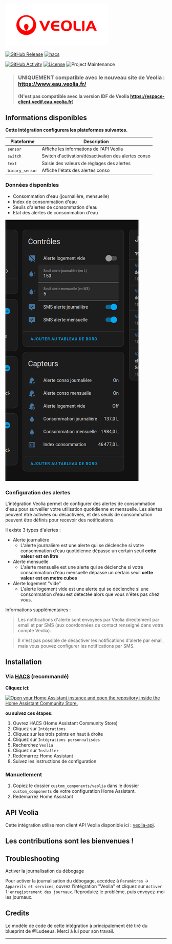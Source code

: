 ![veolialogo][veolialogoimg]

[![GitHub Release][releases-shield]][releases]
[![hacs][hacsbadge]][hacs]

[![GitHub Activity][commits-shield]][commits]
[![License][license-shield]](LICENSE)
![Project Maintenance][maintenance-shield]

> ### UNIQUEMENT compatible avec le nouveau site de Veolia : https://www.eau.veolia.fr/
> #### (N'est pas compatible avec la version IDF de Veolia https://espace-client.vedif.eau.veolia.fr)

## Informations disponibles

**Cette intégration configurera les plateformes suivantes.**

| Plateforme      | Description                                         |
|-----------------|-----------------------------------------------------|
| `sensor`        | Affiche les informations de l'API Veolia            |
| `switch`        | Switch d'activation/désactivation des alertes conso |
| `text`          | Saisie des valeurs de réglages des alertes          |
| `binary_sensor` | Affiche l'états des alertes conso                   |

### Données disponibles

- Consommation d'eau (journalière, mensuelle)
- Index de consommation d'eau
- Seuils d'alertes de consommation d'eau
- Etat des alertes de consommation d'eau

![sensors][sensorsimg]

### Configuration des alertes

L'intégration Veolia permet de configurer des alertes de consommation d'eau pour surveiller votre utilisation 
quotidienne et mensuelle. Les alertes peuvent être activées ou désactivées, et des seuils de consommation peuvent 
être définis pour recevoir des notifications.

Il existe 3 types d'alertes :
- Alerte journalière
  - L'alerte journalière est une alerte qui se déclenche si votre consommation d'eau quotidienne dépasse un certain seuil **cette valeur est en litre**
- Alerte mensuelle
  - L'alerte mensuelle est une alerte qui se déclenche si votre consommation d'eau mensuelle dépasse un certain seuil **cette valeur est en metre cubes**
- Alerte logement "vide"
  - L'alerte logement vide est une alerte qui se déclenche si une consommation d'eau est détectée alors que vous n'êtes pas chez vous.

Informations supplémentaires :
> Les notifications d'alerte sont envoyées par Veolia directement par email et par SMS (aux coordonnées de contact renseigné dans votre compte Veolia).

> Il n'est pas possible de désactiver les notifications d'alerte par email, mais vous pouvez configurer les notifications par SMS.

## Installation

### Via [HACS](https://hacs.xyz/) (recommandé)

**Cliquez ici:**

[![Open your Home Assistant instance and open the repository inside the Home Assistant Community Store.](https://my.home-assistant.io/badges/hacs_repository.svg?style=flat-square)](https://my.home-assistant.io/redirect/hacs_repository/?owner=Jezza34000&repository=home-assistant-veolia&category=integration)

**ou suivez ces étapes:**

1. Ouvrez HACS (Home Assistant Community Store)
2. Cliquez sur `Intégrations`
3. Cliquez sur les trois points en haut à droite
4. Cliquez sur `Intégrations personnalisées`
5. Recherchez `Veolia`
6. Cliquez sur `Installer`
7. Redémarrez Home Assistant
8. Suivez les instructions de configuration

### Manuellement

1. Copiez le dossier `custom_components/veolia` dans le dossier `custom_components` de votre configuration Home Assistant.
2. Redémarrez Home Assistant

## API Veolia

Cette intégration utilise mon client API Veolia disponible ici : [veolia-api](https://github.com/Jezza34000/veolia-api).

## Les contributions sont les bienvenues !

## Troubleshooting

Activer la journalisation du débogage

Pour activer la journalisation du débogage, accédez à `Paramètres` -> `Appareils et services`, ouvrez l'intégration "Veolia" et cliquez sur `Activer l'enregistrement des journaux`.
Reproduiez le problème, puis envoyez-moi les journaux.

## Credits

Le modèle de code de cette intégration à principalement été tiré du blueprint de @Ludeeus. Merci à lui pour son travail.

---

<!---->

[hacsbadge]: https://img.shields.io/badge/HACS-Custom-orange.svg?style=for-the-badge
[hacs]: https://hacs.xyz
[releases-shield]: https://img.shields.io/github/v/release/Jezza34000/home-assistant-veolia.svg?style=for-the-badge
[releases]: https://github.com/Jezza34000/home-assistant-veolia/releases
[commits-shield]: https://img.shields.io/github/commit-activity/y/ludeeus/integration_blueprint.svg?style=for-the-badge
[commits]: https://github.com/Jezza34000/home-assistant-veolia/commits/main
[license-shield]: https://img.shields.io/github/license/ludeeus/integration_blueprint.svg?style=for-the-badge
[maintenance-shield]: https://img.shields.io/badge/maintainer-%20%40Jezza34000-blue.svg?style=for-the-badge
[veolialogoimg]: images/veolialogo.png
[sensorsimg]: images/entities.png
